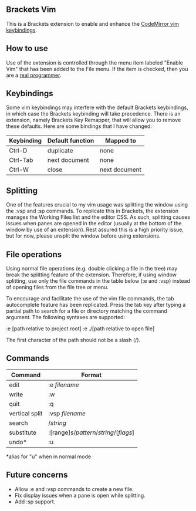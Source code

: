 ## Brackets Vim

This is a Brackets extension to enable and enhance the [CodeMirror vim keybindings](codemirror.net/demo/vim.html).

## How to use

Use of the extension is controlled through the menu item labeled "Enable Vim" that has been added to the File menu.  If the item is checked, then you are a [real programmer](xkcd.com/378/).

## Keybindings

Some vim keybindings may interfere with the default Brackets keybindings, in which case the Brackets keybinding will take precedence.  There is an extension, namely Brackets Key Remapper, that will allow you to remove these defaults.  Here are some bindings that I have changed:

| Keybinding | Default function | Mapped to |
| ---------- | ---------------- | --------- |
| Ctrl-D     | duplicate        | none      |
| Ctrl-Tab   | next document    | none      |
| Ctrl-W     | close            | next document |

## Splitting

One of the features crucial to my vim usage was splitting the window using the :vsp and :sp commands.  To replicate this in Brackets, the extension manages the Working Files list and the editor CSS.  As such, splitting causes issues when panes are opened in the editor (usually at the bottom of the window by use of an extension).  Rest assured this is a high priority issue, but for now, please unsplit the window before using extensions.

## File operations

Using normal file operations (e.g. double clicking a file in the tree) may break the splitting feature of the extension.  Therefore, if using window splitting, use only the file commands in the table below (:e and :vsp) instead of opening files from the file tree or menu.

To encourage and facilitate the use of the vim file commands, the tab autocomplete feature has been replicated.  Press the tab key after typing a partial path to search for a file or directory matching the command argument.  The following syntaxes are supported:

:e [path relative to project root]
:e ./[path relative to open file]

The first character of the path should not be a slash (/).

## Commands

| Command   | Format    |
| --------- | --------- |
| edit      | :e *filename* |
| write     | :w        |
| quit      | :q        |
| vertical split | :vsp *filename* |
| search    | /*string* |
| substitute| :[range]s/*pattern*/*string*/[*flags*] |
| undo*     | :u        |

*alias for "u" when in normal mode

## Future concerns

* Allow :e and :vsp commands to create a new file.
* Fix display issues when a pane is open while splitting.
* Add :sp support.